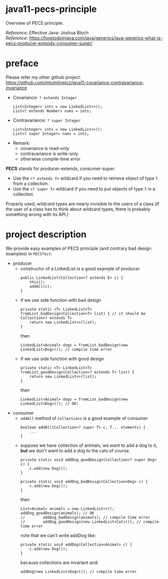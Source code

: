 # java11-pecs-principle
Overview of PECS principle.

_Reference_: Effective Java: Joshua Bloch  
_Reference_: https://howtodoinjava.com/java/generics/java-generics-what-is-pecs-producer-extends-consumer-super/

# preface
Please refer my other github project: https://github.com/mtumilowicz/java11-covariance-contravariance-invariance

* Covariance: `? extends Integer`
    ```
    List<Integer> ints = new LinkedList<>();
    List<? extends Number> nums = ints;
    ```
* Contravariance: `? super Integer`
    ```
    List<Integer> ints = new LinkedList<>();
    List<? super Integer> nums = ints;
    ```
* Remark:
    * covariance is read-only
    * contravariance is write-only
    * otherwise compile-time error

**PECS** stands for producer-extends, consumer-super:
* Use the `<? extends T>` wildcard if you need to 
retrieve object of type `T` from a collection.
* Use the `<? super T>` wildcard if you need to put 
objects of type `T` in a collection.

Properly used, wildcard types are nearly invisible to the 
users of a class (if the user of a class has to think 
about wildcard types, there is probably something wrong 
with its API.)

# project description
We provide easy examples of PECS principle (and 
contrary bad design examples) in `PECSTest`:
* producer
    * constructor of a LinkedList is a good example of
    producer
        ```
        public LinkedList(Collection<? extends E> c) {
            this();
            addAll(c);
        }
        ```
    * if we use side function with bad design
        ```
        private static <T> LinkedList<T> fromList_badDesign(Collection<T> list) { // it should be Collection<? extends T>
            return new LinkedList<>(list);
        }
        ```
        then
        ```
        LinkedList<Animal> dogs = fromList_badDesign(new LinkedList<Dog>()); // compile time error
        ```
    * if we use side function with good design
        ```
        private static <T> LinkedList<T> fromList_goodDesign(Collection<? extends T> list) {
            return new LinkedList<>(list);
        }
        ```
        then
        ```
        LinkedList<Animal> dogs = fromList_badDesign(new LinkedList<Dog>()); // OK!
        ```
* consumer
    * `addAll` method of `Collections` is a good example of
    consumer
        ```
        boolean addAll(Collection<? super T> c, T... elements) {
            ...
        }
        ```
    * suppose we have collection of animals, we want to add
    a dog to it, **but** we don't want to add a dog to the 
    cats of course.
        ```
        private static void addDog_goodDesign(Collection<? super Dog> c) {
            c.add(new Dog());
        }
        
        private static void addDog_badDesign(Collection<Dog> c) {
            c.add(new Dog());
        }
        ```
        then
        ```
        List<Animal> animals = new LinkedList<>();
        addDog_goodDesign(animals); // OK
        //        addDog_badDesign(animals); // compile time error
        //        addDog_goodDesign(new LinkedList<Cat>()); // compile time error
        ```
        note that we can't write addDog like:
        ```
        private static void addDog(Collection<Animal> c) {
            c.add(new Dog());
        }
        ```
        because collections are invariant and:
        ```
        addDog(new LinkedList<Dog>()); // compile time error
        ```
    